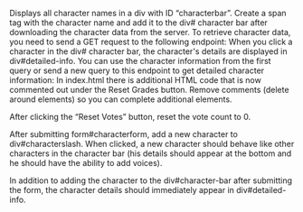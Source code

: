 Displays all character names in a div with ID “characterbar”. Create a span tag with the character name and add it to the div# character bar after downloading the character data from the server. To retrieve character data, you need to send a GET request to the following endpoint:
When you click a character in the div# character bar, the character's details are displayed in div#detailed-info. You can use the character information from the first query or send a new query to this endpoint to get detailed character information:
In
index.html
there is additional HTML code that is now commented out under the Reset Grades button. Remove comments (delete <!-- and --> around elements) so you can complete additional elements.

After clicking the “Reset Votes” button, reset the vote count to 0.

After submitting form#characterform, add a new character to div#characterslash. When clicked, a new character should behave like other characters in the character bar (his details should appear at the bottom and he should have the ability to add voices).

In addition to adding the character to the div#character-bar after submitting the form, the character details should immediately appear in div#detailed-info.